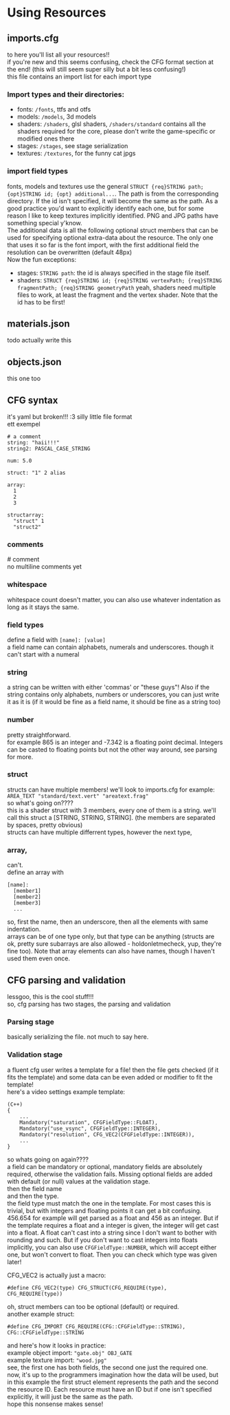 # Using Resources
## imports.cfg
to here you'll list all your resources!!  
if you're new and this seems confusing, check the CFG format section at the end! (this will still seem super silly but a bit less confusing!)  
this file contains an import list for each import type
### Import types and their directories:
- fonts: `/fonts`, ttfs and otfs
- models: `/models`, 3d models
- shaders: `/shaders`, glsl shaders, `/shaders/standard` contains all the shaders required for the core, please don't write the game-specific or modified ones there
- stages: `/stages`, see stage serialization
- textures: `/textures`, for the funny cat jpgs
### import field types
fonts, models and textures use the general `STRUCT {req}STRING path; {opt}STRING id; {opt} additional...`. The path is from the corresponding directory. If the id isn't specified, it will become the same as the path. As a good practice you'd want to explicitly identify each one, but for some reason I like to keep textures implicitly identified. PNG and JPG paths have something special y'know.  
The additional data is all the following optional struct members that can be used for specifying optional extra-data about the resource. The only one that uses it so far is the font import, with the first additional field the resolution can be overwritten (default 48px)  
Now the fun exceptions:
- stages: `STRING path`: the id is always specified in the stage file itself.
- shaders: `STRUCT {req}STRING id; {req}STRING vertexPath; {req}STRING fragmentPath; {req}STRING geometryPath` yeah, shaders need multiple files to work, at least the fragment and the vertex shader. Note that the id has to be first!

## materials.json
todo actually write this
## objects.json
this one too

## CFG syntax
it's yaml but broken!!! :3 silly little file format  
ett exempel  
```
# a comment
string: "haii!!!"
string2: PASCAL_CASE_STRING

num: 5.0

struct: "1" 2 alias

array:
  1
  2
  3

structarray:
  "struct" 1
  "struct2"
```
### comments
\# comment  
no multiline comments yet
### whitespace
whitespace count doesn't matter, you can also use whatever indentation as long as it stays the same.
### field types
define a field with `[name]: [value]`  
a field name can contain alphabets, numerals and underscores. though it can't start with a numeral
### string  
a string can be written with either 'commas' or "these guys"! Also if the string contains only alphabets, numbers or underscores, you can just write it as it is (if it would be fine as a field name, it should be fine as a string too)
### number
pretty straightforward.  
for example 865 is an integer and -7.342 is a floating point decimal. Integers can be casted to floating points but not the other way around, see parsing for more.
### struct
structs can have multiple members! we'll look to imports.cfg for example:  
`AREA_TEXT "standard/text.vert" "areatext.frag"`  
so what's going on????  
this is a shader struct with 3 members, every one of them is a string. we'll call this struct a [STRING, STRING, STRING]. (the members are separated by spaces, pretty obvious)  
structs can have multiple differrent types, however the next type,
### array,
can't.  
define an array with
```
[name]:
  [member1]
  [member2]
  [member3]
  ...
```
so, first the name, then an underscore, then all the elements with same indentation.  
arrays can be of one type only, but that type can be anything (structs are ok, pretty sure subarrays are also allowed - holdonletmecheck, yup, they're fine too). Note that array elements can also have names, though I haven't used them even once.

## CFG parsing and validation
lessgoo, this is the cool stuff!!!  
so, cfg parsing has two stages, the parsing and validation
### Parsing stage
basically serializing the file. not much to say here.  
### Validation stage
a fluent cfg user writes a template for a file! then the file gets checked (if it fits the template) and some data can be even added or modifier to fit the template!  
here's a video settings example template:
```
(C++)
{
    ...
    Mandatory("saturation", CFGFieldType::FLOAT),
    Mandatory("use_vsync", CFGFieldType::INTEGER),
    Mandatory("resolution", CFG_VEC2(CFGFieldType::INTEGER)),
    ...
}
```
so whats going on again????  
a field can be mandatory or optional, mandatory fields are absolutely required, otherwise the validation fails. Missing optional fields are added with default (or null) values at the validation stage.  
then the field name  
and then the type.  
the field type must match the one in the template. For most cases this is trivial, but with integers and floating points it can get a bit confusing. 456.654 for example will get parsed as a float and 456 as an integer. But if the template requires a float and a integer is given, the integer will get cast into a float. A float can't cast  into a string since I don't want to bother with rounding and such. But if you don't want to cast integers into floats implicitly, you can also use `CFGFieldType::NUMBER`, which will accept either one, but won't convert to float. Then you can check which type was given later!
  
CFG_VEC2 is actually just a macro:
```
#define CFG_VEC2(type) CFG_STRUCT(CFG_REQUIRE(type), CFG_REQUIRE(type))
```
oh, struct members can too be optional (default) or required.  
another example struct:
```
#define CFG_IMPORT CFG_REQUIRE(CFG::CFGFieldType::STRING), CFG::CFGFieldType::STRING
```
and here's how it looks in practice:  
example object import: `"gate.obj" OBJ_GATE`  
example texture import: `"wood.jpg"`  
see, the first one has both fields, the second one just the required one.  
now, it's up to the programmers imagination how the data will be used, but in this example the first struct element represents the path and the second the resource ID. Each resource must have an ID but if one isn't specified explicitly, it will just be the same as the path.  
hope this nonsense makes sense!
